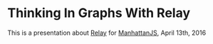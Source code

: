 # Thinking In Graphs With Relay
This is a presentation about [Relay](https://github.com/facebook/relay) for [ManhattanJS](http://manhattanjs.com), April 13th, 2016
